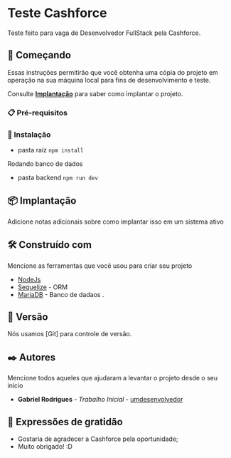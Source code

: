 # Teste Cashforce

Teste feito para vaga de Desenvolvedor FullStack pela Cashforce.

## 🚀 Começando

Essas instruções permitirão que você obtenha uma cópia do projeto em operação na sua máquina local para fins de desenvolvimento e teste.

Consulte **[Implantação](#-implanta%C3%A7%C3%A3o)** para saber como implantar o projeto.

### 📋 Pré-requisitos


### 🔧 Instalação

- pasta raiz
``` npm install ```

Rodando banco de dados
- pasta backend
``` npm run dev ```

## 📦 Implantação

Adicione notas adicionais sobre como implantar isso em um sistema ativo

## 🛠️ Construído com

Mencione as ferramentas que você usou para criar seu projeto

* [NodeJs](https://nodejs.org/en)
* [Sequelize](https://sequelize.org/) - ORM
* [MariaDB](https://mariadb.org/) - Banco de dadaos 
.

## 📌 Versão

Nós usamos [Git] para controle de versão.

## ✒️ Autores

Mencione todos aqueles que ajudaram a levantar o projeto desde o seu início

* **Gabriel Rodrigues** - *Trabalho Inicial* - [umdesenvolvedor](https://github.com/gabrielr99)

## 🎁 Expressões de gratidão

* Gostaria de agradecer a Cashforce pela oportunidade;
* Muito obrigado! :D